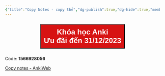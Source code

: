 ```yaml
---
{"title":"Copy Notes - copy thẻ","dg-publish":true,"dg-hide":true,"member":"FREE","author":null,"language":null,"tags":["add-ons"],"permalink":"/vi-top-addons/copy-notes-copy-the/","hide":true,"dgPassFrontmatter":true}
---
```


<div style="display: flex; flex-direction: column; align-items: center; cursor: pointer;">
  <a href="https://hocanki.com/tham-gia-nhom-huong-dan-anki/" target="_blank">
    <button style="height:100%;font-size: 24px; padding: 10px; margin: 10px 0; background: #D71313; font-weight: 600; color: white;">Khóa học Anki<br>Ưu đãi đến 31/12/2023</button>
  </a>
</div>

Code: **1566928056**

[Copy notes - AnkiWeb](https://ankiweb.net/shared/info/1566928056)